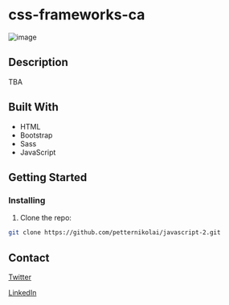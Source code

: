 # css-frameworks-ca

![image](https://github.com/petternikolai/css-frameworks-ca/assets/116467779/376031e8-d3dc-4abe-a038-cff71dfc93e8)



## Description

TBA

## Built With

- HTML
- Bootstrap
- Sass
- JavaScript

## Getting Started

### Installing

1. Clone the repo:

```bash
git clone https://github.com/petternikolai/javascript-2.git
```

## Contact

[Twitter](https://twitter.com/petternikolai94)

[LinkedIn](https://www.linkedin.com/in/petter-nikolai-kristoffersen-a829a41b8/)


